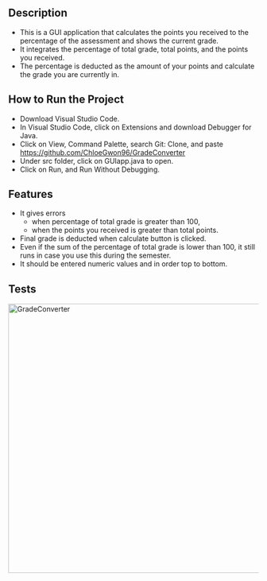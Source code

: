 ## Description ##
* This is a GUI application that calculates the points you received to the percentage of the assessment and shows the current grade. 
* It integrates the percentage of total grade, total points, and the points you received. 
* The percentage is deducted as the amount of your points and calculate the grade you are currently in.

## How to Run the Project ##
* Download Visual Studio Code.
* In Visual Studio Code, click on Extensions and download Debugger for Java.
* Click on View, Command Palette, search Git: Clone, and paste https://github.com/ChloeGwon96/GradeConverter
* Under src folder, click on GUIapp.java to open.
* Click on Run, and Run Without Debugging.

## Features ##
* It gives errors
    * when percentage of total grade is greater than 100,
    * when the points you received is greater than total points.
* Final grade is deducted when calculate button is clicked.
* Even if the sum of the percentage of total grade is lower than 100, it still runs in case you use this during the semester.
* It should be entered numeric values and in order top to bottom.
 
## Tests ##
<img width="542" alt="GradeConverter" src="https://user-images.githubusercontent.com/96569864/150078320-fcfee646-abbd-44bf-8753-3b3d102859c6.png">
